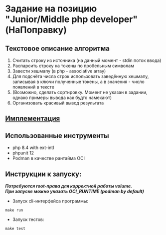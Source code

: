# Задание на позицию "Junior/Middle php developer" (НаПоправку)
## Текстовое описание алгоритма
1. Считать строку из источника (на данный момент - stdin поток ввода)
2. Распарсить строку на токены по пробельным символам
3. Завести хешмапу (в php - associative array)
4. Для подсчёта числа строк использовать заведённую хешмапу, записывая в ключи полученные токены, а в значения - число появлений в тексте
5. (Возможно, сделать сортировку. Момент не указан в задании, однако примеры вывода как будто намекают)
6. Организовать красивый вывод результата

## [Имплементация](main.php)
## Использованные инструменты
* php 8.4 with ext-intl
* phpunit 12
* Podman в качестве рантайма OCI
## Инструкции к запуску:
___Потребуются root-права для корректной работы volume.___  
___При запуске можно указать OCI_RUNTIME (podman by default)___
* Запуск cli-интерфейса программы:
```shell
make run
```
* Запуск тестов:
```shell
make test
```